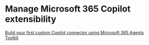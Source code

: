 # Manage Microsoft 365 Copilot extensibility

[Build your first custom Copilot connector using Microsoft 365 Agents Toolkit](https://learn.microsoft.com/en-us/microsoft-365-copilot/extensibility/build-your-first-connector)
